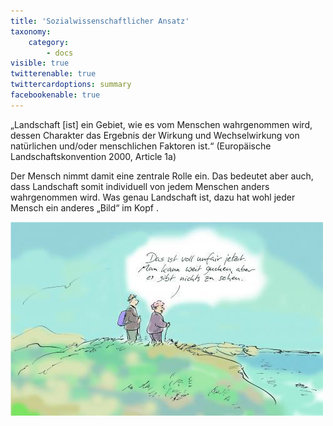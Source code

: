 ```yaml
---
title: 'Sozialwissenschaftlicher Ansatz'
taxonomy:
    category:
        - docs
visible: true
twitterenable: true
twittercardoptions: summary
facebookenable: true
---
```


„Landschaft [ist] ein Gebiet, wie es vom Menschen wahrgenommen wird, dessen Charakter das Ergebnis der Wirkung und Wechselwirkung von natürlichen und/oder menschlichen Faktoren ist.“ (Europäische Landschaftskonvention 2000, Article 1a)

Der Mensch nimmt damit eine zentrale Rolle ein. Das bedeutet aber auch, dass Landschaft somit individuell von jedem Menschen anders wahrgenommen wird. Was genau Landschaft ist, dazu hat wohl jeder Mensch ein anderes „Bild“ im Kopf .

![Panorama](Panorama.png?lightbox=800&resize=300&classes=caption "Abb. 1: Panorama (by Bernd Zeller)")

